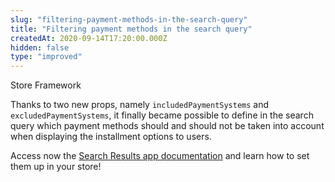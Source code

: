 ```yaml
---
slug: "filtering-payment-methods-in-the-search-query"
title: "Filtering payment methods in the search query"
createdAt: 2020-09-14T17:20:00.000Z
hidden: false
type: "improved"
---
```


<span class="badge" id="store-framework">Store Framework</span>

Thanks to two new props, namely `includedPaymentSystems`  and `excludedPaymentSystems`, it finally became possible to define in the search query which payment methods should and should not be taken into account when displaying the installment options to users. 

Access now the [Search Results app documentation](https://vtex.io/docs/components/content-blocks/vtex.search-result/) and learn how to set them up in your store!